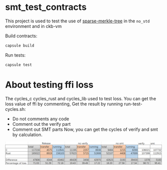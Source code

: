 # smt_test_contracts

This project is used to test the use of [
sparse-merkle-tree](https://github.com/joii2020/sparse-merkle-tree/tree/dev_CInc) in the ```no_std``` environment and in ckb-vm

Build contracts:

``` sh
capsule build
```

Run tests:

``` sh
capsule test
```

# About testing ffi loss
The cycles_c cycles_rust and cycles_lib used to test loss.
You can get the loss value of ffi by commenting, Get the result by running run-test-cycles.sh:
* Do not comments any code
* Comment out the verify part
* Comment out SMT parts
Now, you can get the cycles of verify and smt by calculation.

![](doc/ffi_loss.png)
